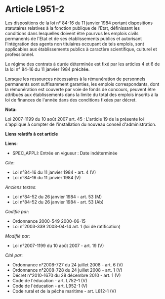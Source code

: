 # Article L951-2

Les dispositions de la loi n° 84-16 du 11 janvier 1984 portant dispositions statutaires relatives à la fonction publique de
l'Etat, définissant les conditions dans lesquelles doivent être pourvus les emplois civils permanents de l'Etat et de ses
établissements publics et autorisant l'intégration des agents non titulaires occupant de tels emplois, sont applicables aux
établissements publics à caractère scientifique, culturel et professionnel. 

Le régime des contrats à durée déterminée est fixé par les articles 4 et 6 de la loi n° 84-16 du 11 janvier 1984 précitée. 

Lorsque les ressources nécessaires à la rémunération de personnels permanents sont suffisamment garanties, les emplois
correspondants, dont la rémunération est couverte par voie de fonds de concours, peuvent être attribués aux établissements
dans la limite du total des emplois inscrits à la loi de finances de l'année dans des conditions fixées par décret.

**Nota:**

Loi 2007-1199 du 10 août 2007 art. 45 : L'article 19 de la présente loi s'applique à compter de l'installation du nouveau
conseil d'administration.

**Liens relatifs à cet article**

**Liens**:

  - SPEC_APPLI: Entrée en vigueur : Date indéterminée

_Cite_:

  - Loi n°84-16 du 11 janvier 1984 - art. 4 (V)
  - Loi n°84-16 du 11 janvier 1984 (V)

_Anciens textes_:

  - Loi n°84-52 du 26 janvier 1984 - art. 53 (M)
  - Loi n°84-52 du 26 janvier 1984 - art. 53 (Ab)

_Codifié par_:

  - Ordonnance 2000-549 2000-06-15
  - Loi n°2003-339 2003-04-14 art. 1 (loi de ratification)

_Modifié par_:

  - Loi n°2007-1199 du 10 août 2007 - art. 19 (V)

_Cité par_:

  - Ordonnance n°2008-727 du 24 juillet 2008 - art. 6 (V)
  - Ordonnance n°2008-728 du 24 juillet 2008 - art. 1 (V)
  - Décret n°2010-1670 du 28 décembre 2010 - art. 1 (V)
  - Code de l'éducation - art. L752-1 (V)
  - Code de l'éducation - art. L952-1 (V)
  - Code rural et de la pêche maritime - art. L812-1 (V)
